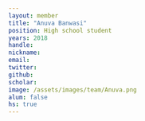```yaml
---
layout: member
title: "Anuva Banwasi"
position: High school student
years: 2018
handle: 
nickname: 
email:   
twitter: 
github: 
scholar: 
image: /assets/images/team/Anuva.png
alum: false
hs: true
---
```

